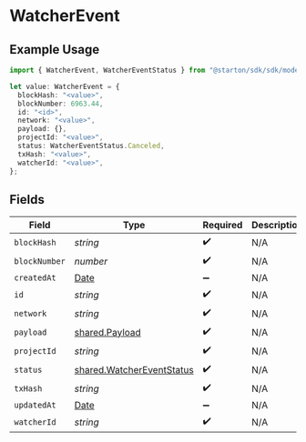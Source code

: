 # WatcherEvent

## Example Usage

```typescript
import { WatcherEvent, WatcherEventStatus } from "@starton/sdk/sdk/models/shared";

let value: WatcherEvent = {
  blockHash: "<value>",
  blockNumber: 6963.44,
  id: "<id>",
  network: "<value>",
  payload: {},
  projectId: "<value>",
  status: WatcherEventStatus.Canceled,
  txHash: "<value>",
  watcherId: "<value>",
};
```

## Fields

| Field                                                                                         | Type                                                                                          | Required                                                                                      | Description                                                                                   |
| --------------------------------------------------------------------------------------------- | --------------------------------------------------------------------------------------------- | --------------------------------------------------------------------------------------------- | --------------------------------------------------------------------------------------------- |
| `blockHash`                                                                                   | *string*                                                                                      | :heavy_check_mark:                                                                            | N/A                                                                                           |
| `blockNumber`                                                                                 | *number*                                                                                      | :heavy_check_mark:                                                                            | N/A                                                                                           |
| `createdAt`                                                                                   | [Date](https://developer.mozilla.org/en-US/docs/Web/JavaScript/Reference/Global_Objects/Date) | :heavy_minus_sign:                                                                            | N/A                                                                                           |
| `id`                                                                                          | *string*                                                                                      | :heavy_check_mark:                                                                            | N/A                                                                                           |
| `network`                                                                                     | *string*                                                                                      | :heavy_check_mark:                                                                            | N/A                                                                                           |
| `payload`                                                                                     | [shared.Payload](../../../sdk/models/shared/payload.md)                                       | :heavy_check_mark:                                                                            | N/A                                                                                           |
| `projectId`                                                                                   | *string*                                                                                      | :heavy_check_mark:                                                                            | N/A                                                                                           |
| `status`                                                                                      | [shared.WatcherEventStatus](../../../sdk/models/shared/watchereventstatus.md)                 | :heavy_check_mark:                                                                            | N/A                                                                                           |
| `txHash`                                                                                      | *string*                                                                                      | :heavy_check_mark:                                                                            | N/A                                                                                           |
| `updatedAt`                                                                                   | [Date](https://developer.mozilla.org/en-US/docs/Web/JavaScript/Reference/Global_Objects/Date) | :heavy_minus_sign:                                                                            | N/A                                                                                           |
| `watcherId`                                                                                   | *string*                                                                                      | :heavy_check_mark:                                                                            | N/A                                                                                           |